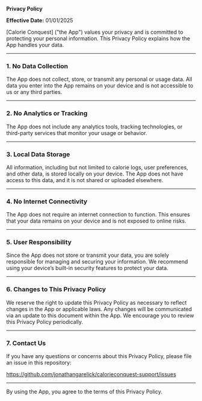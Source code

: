 **Privacy Policy**

**Effective Date:** 01/01/2025

[Calorie Conquest] ("the App") values your privacy and is committed to protecting your personal information. This Privacy Policy explains how the App handles your data.

---

### **1. No Data Collection**
The App does not collect, store, or transmit any personal or usage data. All data you enter into the App remains on your device and is not accessible to us or any third parties.

---

### **2. No Analytics or Tracking**
The App does not include any analytics tools, tracking technologies, or third-party services that monitor your usage or behavior.

---

### **3. Local Data Storage**
All information, including but not limited to calorie logs, user preferences, and other data, is stored locally on your device. The App does not have access to this data, and it is not shared or uploaded elsewhere.

---

### **4. No Internet Connectivity**
The App does not require an internet connection to function. This ensures that your data remains on your device and is not exposed to online risks.

---

### **5. User Responsibility**
Since the App does not store or transmit your data, you are solely responsible for managing and securing your information. We recommend using your device’s built-in security features to protect your data.

---

### **6. Changes to This Privacy Policy**
We reserve the right to update this Privacy Policy as necessary to reflect changes in the App or applicable laws. Any changes will be communicated via an update to this document within the App. We encourage you to review this Privacy Policy periodically.

---

### **7. Contact Us**
If you have any questions or concerns about this Privacy Policy, please file an issue in this repository:

https://github.com/jonathangarelick/calorieconquest-support/issues

---

By using the App, you agree to the terms of this Privacy Policy.

